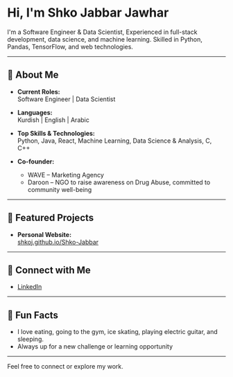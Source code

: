 # Hi, I'm Shko Jabbar Jawhar

I'm a Software Engineer & Data Scientist, Experienced in full-stack development, data science, and machine learning. Skilled in Python, Pandas, TensorFlow, and web technologies.

---

## 🚀 About Me

- **Current Roles:**  
  Software Engineer | Data Scientist
- **Languages:**  
  Kurdish | English | Arabic  
- **Top Skills & Technologies:**  
  Python, Java, React, Machine Learning, Data Science & Analysis, C, C++


- **Co-founder:**  
  - WAVE – Marketing Agency  
  - Daroon – NGO to raise awareness on Drug Abuse, committed to community well-being

---

## 🌟 Featured Projects

- **Personal Website:**  
  [shkoj.github.io/Shko-Jabbar](https://shkoj.github.io/Shko-Jabbar/)

---

## 💼 Connect with Me

- [LinkedIn](https://www.linkedin.com/in/shko-jabbar-72686727b/)

---

## 🤖 Fun Facts

- I love eating, going to the gym, ice skating, playing electric guitar, and sleeping.
- Always up for a new challenge or learning opportunity

---

Feel free to connect or explore my work.
